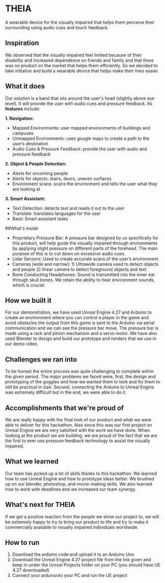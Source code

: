 # THEIA

A wearable device for the visually impaired that helps them perceive their surrounding using audio cues and touch feedback.

## Inspiration
We observed that the visually impaired feel limited because of their disability and increased dependence on friends and family and that there was no product on the market that helps them efficiently. So we decided to take initiative and build a wearable device that helps make their lives easier.

## What it does
Our solution is a band that sits around the user's head (slightly above eye level). It will provide the user with audio cues and pressure feedback. 
Its **features** include:

**1. Navigation:** 
- Mapped Environments: user mapped environments of buildings and campuses 
- Unmapped Environments: uses google maps to create a path to the user’s destination
- Audio Cues & Pressure Feedback: provide the user with audio and pressure feedback

**2. Object & People Detection:**
- Alerts for oncoming people
- Alerts for objects: stairs, doors, uneven surfaces
- Environment scans: scans the environment and tells the user what they are looking at

**3. Smart Assistant:**
- Text Detection: detects text and reads it out to the user
- Translate: translates languages for the user
- Basic Smart assistant tasks

##What's inside
- Proprietary Pressure Bar: A pressure bar designed by us specifically for this product, will help guide the visually impaired through environments by applying slight pressure on different parts of the forehead. The main purpose of this is to cut down on excessive audio cues.
- Lidar Sensors: Used to create accurate scans of the user’s environment.
- Cameras (wide and narrow): 1) Ultrawide camera used to detect objects and people 
                                                    2) linear camera to detect foreground objects and text
- Bone Conducting Headphones: Sound is transmitted into the inner ear through skull bones. We retain the ability to hear environment sounds, which is crucial.

## How we built it
For our demonstration, we have used Unreal Engine 4.27 and Arduino to create an environment where you can control a player in the game and avoid obstacles the output from this game is sent to the Arduino via serial communication and we can see the pressure bar move. The pressure bar is made using a rack and pinion mechanism and a servo motor.
We have also used Blender to design and build our prototype and renders that we use in our demo video.

## Challenges we ran into
To be honest the entire process was quite challenging to complete within the given period. 
The major problems we faced were, first, the design and prototyping of the goggles and how we wanted them to look and for them to still be practical in size. Second, connecting the Arduino to Unreal Engine was extremely difficult but in the end, we were able to do it.

## Accomplishments that we're proud of
We are really happy with the final look of our product and what we were able to deliver for this hackathon. Also since this was our first project on Unreal Engine we are very satisfied with the work we have done.
When looking at the product we are building, we are proud of the fact that we are the first to ever use pressure feedback technology to assist the visually impaired.

## What we learned
Our team has picked up a lot of skills thanks to this hackathon. We learned how to use Unreal Engine and how to prototype ideas better. We brushed up on our blender, photoshop, and movie-making skills. We also learned how to work with deadlines and we increased our team synergy.

## What's next for THEIA 
If we get a positive reaction from the people we show our project to, we will be extremely happy to try to bring our product to life and try to make it commercially available to visually impaired individuals worldwide.

## How to run 
1. Download the arduino code and upload it to an Arduino Uno
2. Download the Unreal Engine 4.27 project file from the link given and keep in under the Unreal Projects folder on your PC (you should have UE 4.27 downloaded)
3. Connect your arduinovto your PC and run the UE project 
